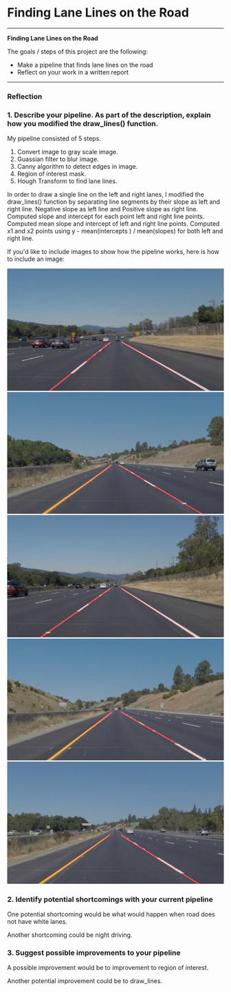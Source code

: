 # **Finding Lane Lines on the Road**



---

**Finding Lane Lines on the Road**

The goals / steps of this project are the following:
* Make a pipeline that finds lane lines on the road
* Reflect on your work in a written report


[//]: # (Image References)

[image1]: ./test_images_output/solidWhiteCurve.jpg "Grayscale"
[image2]: ./test_images_output/solidYellowCurve.jpg "Grayscale"
[image3]: ./test_images_output/solidWhiteRight.jpg "Grayscale"
[image4]: ./test_images_output/whiteCarLaneSwitch.jpg "Grayscale"
[image5]: ./test_images_output/solidYellowLeft.jpg "Grayscale"


---

### Reflection

### 1. Describe your pipeline. As part of the description, explain how you modified the draw_lines() function.

My pipeline consisted of 5 steps.
1. Convert image to gray scale image.
2. Guassian filter to blur image.
3. Canny algorithm to detect edges in image.
4. Region of interest mask.
5. Hough Transform to find lane lines.

In order to draw a single line on the left and right lanes, I modified the draw_lines() function by separating line segments by their slope as left and right line. Negative slope as left line and Positive slope as right line.
Computed slope and intercept for each point left and right line points.
Computed mean slope and intercept of left and right line points.
Computed x1 and x2 points using y - mean(intercepts ) / mean(slopes)  for both left and right line.

If you'd like to include images to show how the pipeline works, here is how to include an image:

![solidWhiteCurve.jpg][image1]
![solidYellowCurve.jpg][image2]
![solidWhiteRight.jpg][image3]
![whiteCarLaneSwitch.jpg][image4]
![solidYellowLeft.jpg][image5]



### 2. Identify potential shortcomings with your current pipeline


One potential shortcoming would be what would happen when road does not have white lanes.

Another shortcoming could be night driving.


### 3. Suggest possible improvements to your pipeline

A possible improvement would be to improvement to region of interest.

Another potential improvement could be to  draw_lines.
